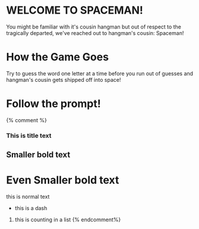 # WELCOME TO SPACEMAN!

You might be familiar with it's cousin hangman but out of respect to the tragically departed, we've reached out to hangman's cousin: Spaceman!

# How the Game Goes

 Try to guess the word one letter at a time before you run out of guesses and hangman's cousin gets shipped off into space!

# Follow the prompt!

{% comment %}
### This is title text
## Smaller bold text
# Even Smaller bold text
this is normal text
- this is a dash
1. this is counting in a list
{% endcomment%}